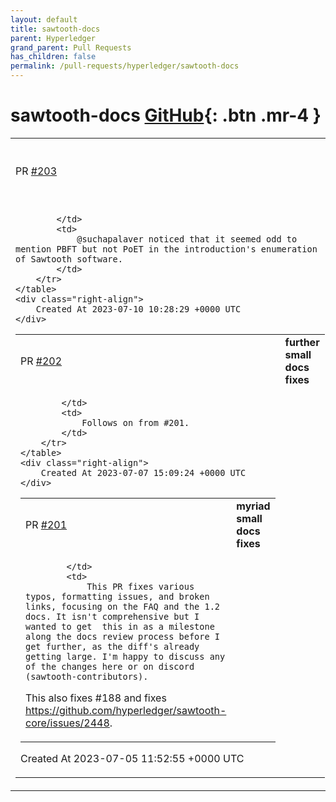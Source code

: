 ```yaml
---
layout: default
title: sawtooth-docs
parent: Hyperledger
grand_parent: Pull Requests
has_children: false
permalink: /pull-requests/hyperledger/sawtooth-docs
---
```


# sawtooth-docs <span class="fs-3 right-align">[GitHub](https://github.com/hyperledger/sawtooth-docs){: .btn .mr-4 }</span>


<div>
    <table>
        <tr>
            <td>
                PR <a href="https://github.com/hyperledger/sawtooth-docs/pull/203" class=".btn">#203</a>
            </td>
            <td>
                <b>
                    Mention PoET alongside PBFT in v1.2 introduction.
                </b>
            </td>
        </tr>
        <tr>
            <td>
                
            </td>
            <td>
                @suchapalaver noticed that it seemed odd to mention PBFT but not PoET in the introduction's enumeration of Sawtooth software.
            </td>
        </tr>
    </table>
    <div class="right-align">
        Created At 2023-07-10 10:28:29 +0000 UTC
    </div>
</div>

<div>
    <table>
        <tr>
            <td>
                PR <a href="https://github.com/hyperledger/sawtooth-docs/pull/202" class=".btn">#202</a>
            </td>
            <td>
                <b>
                    further small docs fixes
                </b>
            </td>
        </tr>
        <tr>
            <td>
                
            </td>
            <td>
                Follows on from #201.
            </td>
        </tr>
    </table>
    <div class="right-align">
        Created At 2023-07-07 15:09:24 +0000 UTC
    </div>
</div>

<div>
    <table>
        <tr>
            <td>
                PR <a href="https://github.com/hyperledger/sawtooth-docs/pull/201" class=".btn">#201</a>
            </td>
            <td>
                <b>
                    myriad small docs fixes
                </b>
            </td>
        </tr>
        <tr>
            <td>
                
            </td>
            <td>
                This PR fixes various typos, formatting issues, and broken links, focusing on the FAQ and the 1.2 docs. It isn't comprehensive but I wanted to get  this in as a milestone along the docs review process before I get further, as the diff's already getting large. I'm happy to discuss any of the changes here or on discord (sawtooth-contributors).

This also fixes #188 and fixes https://github.com/hyperledger/sawtooth-core/issues/2448.
            </td>
        </tr>
    </table>
    <div class="right-align">
        Created At 2023-07-05 11:52:55 +0000 UTC
    </div>
</div>

